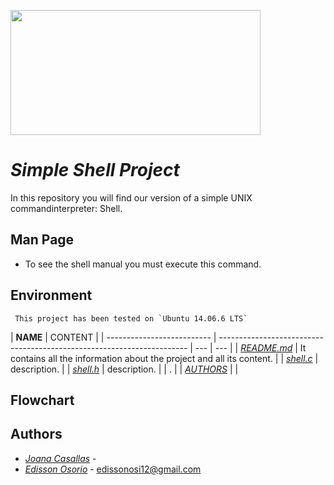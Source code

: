 <p aling="center">
    <img  src="https://i0.wp.com/colaboratorio.net/wp-content/uploads/2017/01/bash.jpg?fit=2000%2C1200&ssl=1" 
    width="400" height="200">
</p>

# **_Simple Shell Project_**

In this repository you will find our version of a simple UNIX commandinterpreter: Shell.

## Man Page

- To see the shell manual you must execute this command.

## Environment

```
 This project has been tested on `Ubuntu 14.06.6 LTS`
```

| **NAME**                   | CONTENT                                                                |
| -------------------------- | ---------------------------------------------------------------------- | --- | --- |
| [_README.md_](./README.md) | It contains all the information about the project and all its content. |
| [_shell.c_](./shell.c)     | description.                                                           |
| [_shell.h_](./shell.h)     | description.                                                           |     | .   |
| [_AUTHORS_](./AUTHORS)     |                                                                        |

## Flowchart

## Authors

- [_Joana Casallas_]() -
- [_Edisson Osorio_](https://github.com/edisson11osorio) - edissonosi12@gmail.com
